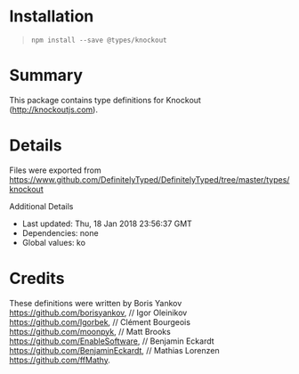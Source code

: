 # Installation
> `npm install --save @types/knockout`

# Summary
This package contains type definitions for Knockout (http://knockoutjs.com).

# Details
Files were exported from https://www.github.com/DefinitelyTyped/DefinitelyTyped/tree/master/types/knockout

Additional Details
 * Last updated: Thu, 18 Jan 2018 23:56:37 GMT
 * Dependencies: none
 * Global values: ko

# Credits
These definitions were written by Boris Yankov <https://github.com/borisyankov>, 
//                 Igor Oleinikov <https://github.com/Igorbek>, 
//                 Clément Bourgeois <https://github.com/moonpyk>, 
//                 Matt Brooks <https://github.com/EnableSoftware>, 
//                 Benjamin Eckardt <https://github.com/BenjaminEckardt>, 
//                 Mathias Lorenzen <https://github.com/ffMathy>.
